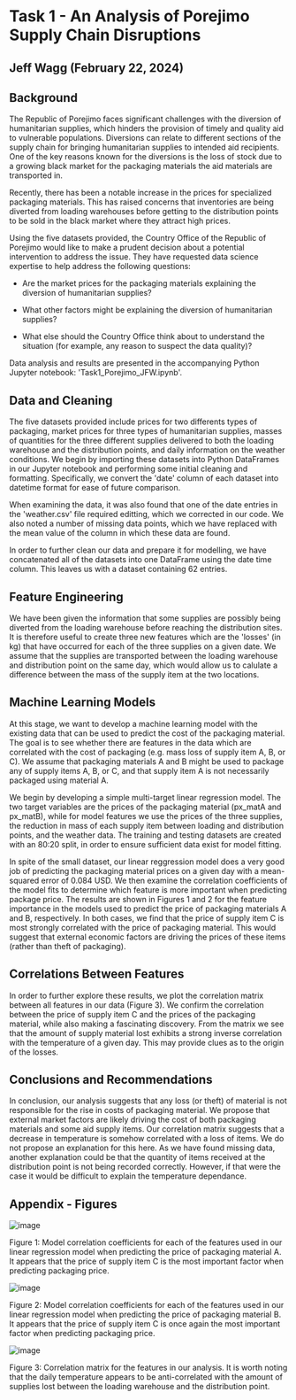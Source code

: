 # Task 1 - An Analysis of Porejimo Supply Chain Disruptions
## Jeff Wagg (February 22, 2024)

## Background

The Republic of Porejimo faces significant challenges with the diversion of humanitarian supplies, which hinders the provision of timely and quality aid to vulnerable populations. Diversions can relate to different sections of the supply chain for bringing humanitarian supplies to intended aid recipients. One of the key reasons known for the diversions is the loss of stock due to a growing black market for the packaging materials the aid materials are transported in.

Recently, there has been a notable increase in the prices for specialized packaging materials. This has raised concerns that inventories are being diverted from loading warehouses before getting to the distribution points to be sold in the black market where they attract high prices.

Using the five datasets provided, the Country Office of the Republic of Porejimo would like to make a prudent decision about a potential intervention to address the issue. They have requested data science expertise to help address the following questions:

- Are the market prices for the packaging materials explaining the diversion of humanitarian supplies?

- What other factors might be explaining the diversion of humanitarian supplies?

- What else should the Country Office think about to understand the situation (for example, any reason to suspect the data quality)?

Data analysis and results are presented in the accompanying Python Jupyter notebook: 'Task1_Porejimo_JFW.ipynb'. 

## Data and Cleaning

The five datasets provided include prices for two differents types of packaging, market prices for three types of humanitarian supplies, masses of quantities for the three different supplies delivered to both the loading warehouse and the distribution points, and daily information on the weather conditions. We begin by importing these datasets into Python DataFrames in our Jupyter notebook and performing some initial cleaning and formatting. Specifically, we convert the 'date' column of each dataset into datetime format for ease of future comparison. 

When examining the data, it was also found that one of the date entries in the 'weather.csv' file required editting, which we corrected in our code. We also noted a number of missing data points, which we have replaced with the mean value of the column in which these data are found. 

In order to further clean our data and prepare it for modelling, we have concatenated all of the datasets into one DataFrame using the date time column. This leaves us with a dataset containing 62 entries. 

## Feature Engineering

We have been given the information that some supplies are possibly being diverted from the loading warehouse before reaching the distribution sites. It is therefore useful to create three new features which are the 'losses' (in kg) that have occurred for each of the three supplies on a given date. We assume that the supplies are transported between the loading warehouse and distribution point on the same day, which would allow us to calulate a difference between the mass of the supply item at the two locations. 

## Machine Learning Models

At this stage, we want to develop a machine learning model with the existing data that can be used to predict the cost of the packaging material. The goal is to see whether there are features in the data which are correlated with the cost of packaging (e.g. mass loss of supply item A, B, or C). We assume that packaging materials A and B might be used to package any of supply items A, B, or C, and that supply item A is not necessarily packaged using material A.   

We begin by developing a simple multi-target linear regression model. The two target variables are the prices of the packaging material (px_matA and px_matB), while for model features we use the prices of the three supplies, the reduction in mass of each supply item between loading and distribution points, and the weather data. The training and testing datasets are created with an 80:20 split, in order to ensure sufficient data exist for model fitting.  

In spite of the small dataset, our linear reggression model does a very good job of predicting the packaging material prices on a given day with a mean-squared error of 0.084 USD. We then examine the correlation coefficients of the model fits to determine which feature is more important when predicting package price. The results are shown in Figures 1 and 2 for the feature importance in the models used to predict the price of packaging materials A and B, respectively. In both cases, we find that the price of supply item C is most strongly correlated with the price of packaging material. This would suggest that external economic factors are driving the prices of these items (rather than theft of packaging). 

## Correlations Between Features

In order to further explore these results, we plot the correlation matrix between all features in our data (Figure 3). We confirm the correlation between the price of supply item C and the prices of the packaging material, while also making a fascinating discovery. From the matrix we see that the amount of supply material lost exhibits a strong inverse correlation with the temperature of a given day. This may provide clues as to the origin of the losses. 

## Conclusions and Recommendations

In conclusion, our analysis suggests that any loss (or theft) of material is not responsible for the rise in costs of packaging material. We propose that external market factors are likely driving the cost of both packaging materials and some aid supply items. Our correlation matrix suggests that a decrease in temperature is somehow correlated with a loss of items. We do not propose an explanation for this here. As we have found missing data, another explanation could be that the quantity of items received at the distribution point is not being recorded correctly. However, if that were the case it would be difficult to explain the temperature dependance. 

## Appendix - Figures

![image](https://github.com/waggjeff/UNICEF/assets/33003589/f75ef78b-8ad4-4df2-9f73-88c75ea8830a)

Figure 1: Model correlation coefficients for each of the features used in our linear regression model when predicting the price of packaging material A. It appears that the price of supply item C is the most important factor when predicting packaging price. 

![image](https://github.com/waggjeff/UNICEF/assets/33003589/a19f679b-6870-4576-8167-0a09f729644d)

Figure 2: Model correlation coefficients for each of the features used in our linear regression model when predicting the price of packaging material B. It appears that the price of supply item C is once again the most important factor when predicting packaging price. 

![image](https://github.com/waggjeff/UNICEF/assets/33003589/404e1968-66cf-434b-87f6-bdae552386ba)

Figure 3: Correlation matrix for the features in our analysis. It is worth noting that the daily temperature appears to be anti-correlated with the amount of supplies lost between the loading warehouse and the distribution point. 
